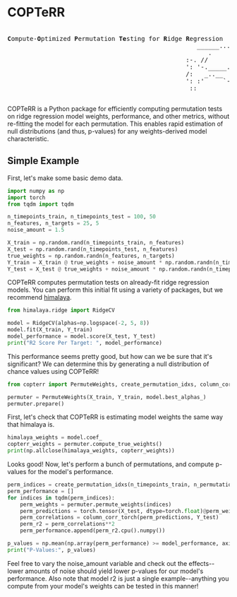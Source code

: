 # COPTeRR
<pre>  
<b>C</b>ompute-<b>O</b>ptimized <b>P</b>ermutation <b>Te</b>sting for <b>R</b>idge <b>R</b>egression
                                                   ______.........--=T=--.........______
                                                      .             |:|
                                                :-. //           /""""""-.
                                                ': '-._____..--""(""""""()`---.__
                                                /:   _..__   ''  ":""""'[] |""`\\
                                                ': :'     `-.     _:._     '"""" :
                                                 ::          '--=:____:.___....-"
                                                                O"       O"</pre>

COPTeRR is a Python package for efficiently computing permutation tests on ridge regression model weights, performance, and other metrics, without re-fitting the model for each permutation.  This enables rapid estimation of null distributions (and thus, p-values) for any weights-derived model characteristic.

## Simple Example
First, let's make some basic demo data.

``` python
import numpy as np
import torch
from tqdm import tqdm

n_timepoints_train, n_timepoints_test = 100, 50
n_features, n_targets = 25, 5
noise_amount = 1.5

X_train = np.random.rand(n_timepoints_train, n_features)
X_test = np.random.rand(n_timepoints_test, n_features)
true_weights = np.random.randn(n_features, n_targets)
Y_train = X_train @ true_weights + noise_amount * np.random.randn(n_timepoints_train, n_targets)
Y_test = X_test @ true_weights + noise_amount * np.random.randn(n_timepoints_test, n_targets)
```

COPTeRR computes permutation tests on already-fit ridge regression models. You can perform this initial fit using a variety of packages, but we recommend [himalaya](https://github.com/gallantlab/himalaya).

``` python
from himalaya.ridge import RidgeCV

model = RidgeCV(alphas=np.logspace(-2, 5, 8))
model.fit(X_train, Y_train)
model_performance = model.score(X_test, Y_test)
print("R2 Score Per Target: ", model_performance)
```

This performance seems pretty good, but how can we be sure that it's significant? We can determine this by generating a null distribution of chance values using COPTeRR!

``` python
from copterr import PermuteWeights, create_permutation_idxs, column_corr_torch

permuter = PermuteWeights(X_train, Y_train, model.best_alphas_)
permuter.prepare()
```

First, let's check that COPTeRR is estimating model weights the same way that himalaya is.

``` python
himalaya_weights = model.coef_
copterr_weights = permuter.compute_true_weights()
print(np.allclose(himalaya_weights, copterr_weights))
```
Looks good! Now, let's perform a bunch of permutations, and compute p-values for the model's performance.
``` python
perm_indices = create_permutation_idxs(n_timepoints_train, n_permutations=10000, block_len=5)
perm_performance = []
for indices in tqdm(perm_indices):
    perm_weights = permuter.permute_weights(indices)
    perm_predictions = torch.tensor(X_test, dtype=torch.float)@perm_weights
    perm_correlations = column_corr_torch(perm_predictions, Y_test)
    perm_r2 = perm_correlations**2
    perm_performance.append(perm_r2.cpu().numpy())

p_values = np.mean(np.array(perm_performance) >= model_performance, axis=0)
print("P-Values:", p_values)
```

Feel free to vary the noise_amount variable and check out the effects--lower amounts of noise should yield lower p-values for our model's performance. Also note that model r2 is just a single example--anything you compute from your model's weights can be tested in this manner!